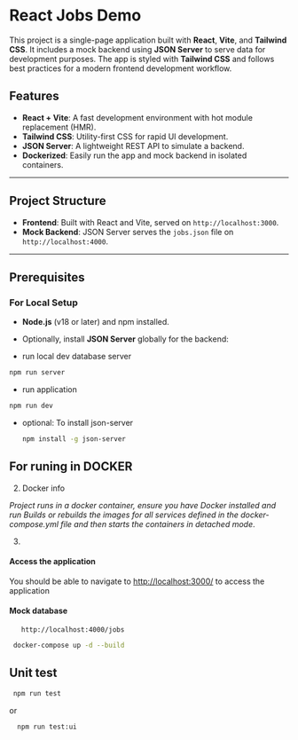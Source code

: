 # React Jobs Demo

This project is a single-page application built with **React**, **Vite**, and **Tailwind CSS**. It includes a mock backend using **JSON Server** to serve data for development purposes. The app is styled with **Tailwind CSS** and follows best practices for a modern frontend development workflow.

## Features

- **React + Vite**: A fast development environment with hot module replacement (HMR).
- **Tailwind CSS**: Utility-first CSS for rapid UI development.
- **JSON Server**: A lightweight REST API to simulate a backend.
- **Dockerized**: Easily run the app and mock backend in isolated containers.

---

## Project Structure

- **Frontend**: Built with React and Vite, served on `http://localhost:3000`.
- **Mock Backend**: JSON Server serves the `jobs.json` file on `http://localhost:4000`.

---

## Prerequisites

### For Local Setup

- **Node.js** (v18 or later) and npm installed.
- Optionally, install **JSON Server** globally for the backend:

- run local dev database server

```bash
npm run server 
```

- run application

```bash
npm run dev 
```

- optional: To install json-server

  ```bash
  npm install -g json-server

## For runing in DOCKER

2. Docker info  
  
  *Project runs in a docker container, ensure you have Docker installed and run
  Builds or rebuilds the images for all services defined in the docker-compose.yml file and then starts the containers in detached mode*.

3.

#### Access the application  

   You should be able to navigate to <http://localhost:3000/> to access the application

#### Mock database

       http://localhost:4000/jobs

```bash
 docker-compose up -d --build
```

## Unit test

```bash
 npm run test 
```

or

```bash
  npm run test:ui
```
